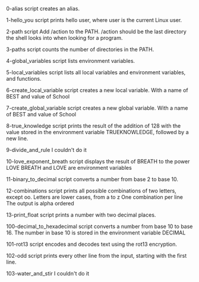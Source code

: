 0-alias script creates an alias.

1-hello_you script prints hello user, where user is the current Linux user.

2-path script Add /action to the PATH. /action should be the last directory the shell looks into when looking for a program.

3-paths script counts the number of directories in the PATH.

4-global_variables script lists environment variables.

5-local_variables script lists all local variables and environment variables, and functions.

6-create_local_variable script creates a new local variable. With a name of BEST and value of School

7-create_global_variable script creates a new global variable. With a name of BEST and value of School

8-true_knowledge script prints the result of the addition of 128 with the value stored in the environment variable TRUEKNOWLEDGE, followed by a new line.

9-divide_and_rule I couldn't do it

10-love_exponent_breath script displays the result of BREATH to the power LOVE BREATH and LOVE are environment variables 

11-binary_to_decimal script converts a number from base 2 to base 10.

12-combinations script prints all possible combinations of two letters, except oo. Letters are lower cases, from a to z One combination per line The output is alpha ordered

13-print_float script prints a number with two decimal places.

100-decimal_to_hexadecimal script converts a number from base 10 to base 16. The number in base 10 is stored in the environment variable DECIMAL

101-rot13 script encodes and decodes text using the rot13 encryption.

102-odd script prints every other line from the input, starting with the first line.

103-water_and_stir I couldn't do it
